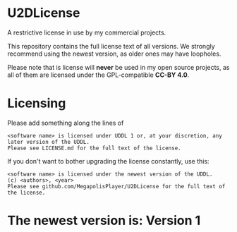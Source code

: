 # U2DLicense

A restrictive license in use by my commercial projects.

This repository contains the full license text of all versions. We strongly recommend using the newest version, as older ones may have loopholes.

Please note that is license will **never** be used in my open source projects, as all of them are licensed under the GPL-compatible **CC-BY 4.0**.

# Licensing

Please add something along the lines of
```
<software name> is licensed under UDDL 1 or, at your discretion, any later version of the UDDL.
Please see LICENSE.md for the full text of the license.
```

If you don't want to bother upgrading the license constantly, use this:
```
<software name> is licensed under the newest version of the UDDL.
(c) <authors>, <year>
Please see github.com/MegapolisPlayer/U2DLicense for the full text of the license.
```

# The newest version is: Version 1
